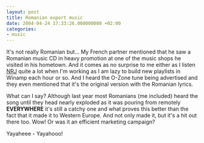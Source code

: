 ```yaml
---
layout: post
title: Romanian export music
date: 2004-04-24 17:33:26.000000000 +02:00
categories:
- music
---
```

It's not really Romanian but... My French partner mentioned that he saw a Romanian music CD in heavy promotion at one of the music shops he visited in his hometown. And it comes as no surprise to me either as I listen <a href="http://www.nrj.fr">NRJ</a> quite a lot when I'm working as I am lazy to build new playlists in Winamp each hour or so. And I heard the O-Zone tune being advertised and they even mentioned that it's the original version with the Romanian lyrics.

What can I say? Although last year most Romanians (me included) heard the song until they head nearly exploded as it was pouring from remotely <b>EVERYWHERE</b> it's still a catchy one and what proves this better than the fact that it made it to Western Europe. And not only made it, but it's a hit out there too. Wow! Or was it an efficient marketing campaign?

Yayaheee - Yayahooo!
